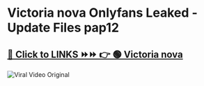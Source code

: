 
 # Victoria nova Onlyfans Leaked - Update Files pap12

## <h2><a href="https://clipsfans.com/Victoria_nova&ref=git">🔗 Click to LINKS ⏩⏩ 👉 🟢 Victoria nova </a></h2>

<a href="https://clipsfans.com/Victoria_nova&ref=git" rel="nofollow" data-target="animated-image.originalLink"><img src="https://i.ibb.co.com/xMMVF88/686577567.gif" alt="Viral Video Original" style="max-width: 100%; display: inline-block;" data-target="animated-image.originalImage"></a>

